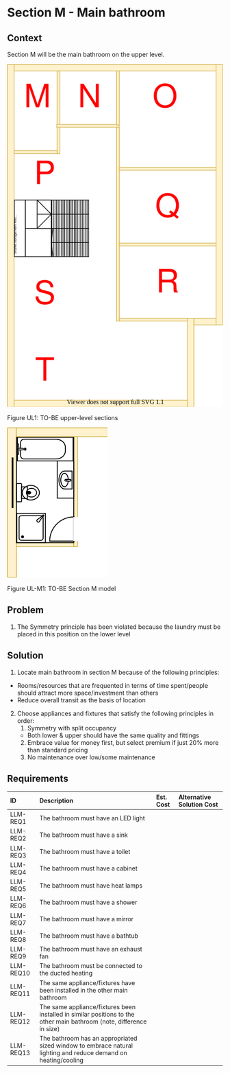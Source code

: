 # Section M - Main bathroom

## Context

Section M will be the main bathroom on the upper level.

![TO-BE upper-level diagram](upper-Level-TO-BE-sections.svg)

Figure UL1: TO-BE upper-level sections

![TO-BE upper-level Section M diagram](Upper-Level-TO-BE-section-M.svg)

Figure UL-M1: TO-BE Section M model 


## Problem

1. The Symmetry principle has been violated because the laundry must be placed in this position on the lower level 


## Solution

1. Locate main bathroom in section M because of the following principles:
  * Rooms/resources that are frequented in terms of time spent/people should attract more space/investment than others
  * Reduce overall transit as the basis of location
2. Choose appliances and fixtures that satisfy the following principles in order:
    1. Symmetry with split occupancy 
      * Both lower & upper should have the same quality and fittings
    2. Embrace value for money first, but select premium if just 20% more than standard pricing
    3. No maintenance over low/some maintenance


## Requirements

|ID|Description|Est. Cost|Alternative Solution Cost|
|:---|:---|:---|:---|
|LLM-REQ1|The bathroom must have an LED light|||
|LLM-REQ2|The bathroom must have a sink|||
|LLM-REQ3|The bathroom must have a toilet|||
|LLM-REQ4|The bathroom must have a cabinet|||
|LLM-REQ5|The bathroom must have heat lamps|||
|LLM-REQ6|The bathroom must have a shower|||
|LLM-REQ7|The bathroom must have a mirror|||
|LLM-REQ8|The bathroom must have a bathtub|||
|LLM-REQ9|The bathroom must have an exhaust fan|||
|LLM-REQ10|The bathroom must be connected to the ducted heating|||
|LLM-REQ11|The same appliance/fixtures have been installed in the other main bathroom|||
|LLM-REQ12|The same appliance/fixtures been installed in similar positions to the other main bathroom (note, difference in size)|||
|LLM-REQ13|The bathroom has an appropriated sized window to embrace natural lighting and reduce demand on heating/cooling|||